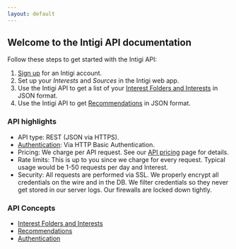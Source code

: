 ```yaml
---
layout: default
---
```


## Welcome to the Intigi API documentation

Follow these steps to get started with the Intigi API:

1. [Sign up](https://intigi.com/start) for an Intigi account.
2. Set up your *Interests* and *Sources* in the Intigi web app.
3. Use the Intigi API to get a list of your [Interest Folders and Interests](/v1/interest_folders_and_interests.html) in JSON format.
4. Use the Intigi API to get [Recommendations](/v1/recommendations.html) in JSON format.

### API highlights

* API type: REST (JSON via HTTPS).
* [Authentication](/v1/api-authentication.html): Via HTTP Basic Authentication.
* Pricing: We charge per API request. See our [API pricing](https://intigi.com/api) page for details.
* Rate limits: This is up to you since we charge for every request. Typical usage would be 1-50 requests per day and Interest.
* Security: All requests are performed via SSL. We properly encrypt all credentials on the wire and in the DB. We filter credentials so they never get stored in our server logs. Our firewalls are locked down tightly.

### API Concepts

* [Interest Folders and Interests](/v1/interest_folders_and_interests.html)
* [Recommendations](/v1/recommendations.html)
* [Authentication](/v1/api-authentication.html)
